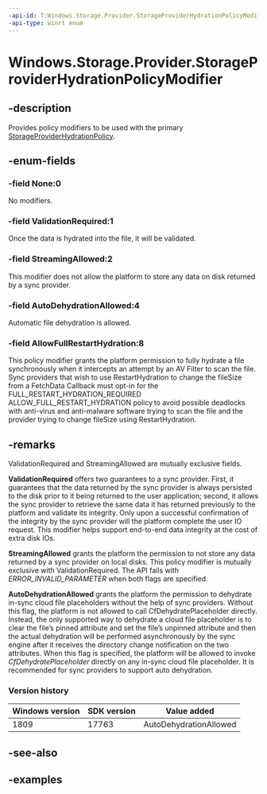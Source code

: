 ```yaml
---
-api-id: T:Windows.Storage.Provider.StorageProviderHydrationPolicyModifier
-api-type: winrt enum
---
```


<!-- Enumeration syntax.
public enum StorageProviderHydrationPolicyModifier : uint 
-->

# Windows.Storage.Provider.StorageProviderHydrationPolicyModifier

## -description
Provides policy modifiers to be used with the primary [StorageProviderHydrationPolicy](StorageProviderHydrationPolicy.md).

## -enum-fields
### -field None:0
No modifiers.

### -field ValidationRequired:1
Once the data is hydrated into the file, it will be validated.

### -field StreamingAllowed:2
This modifier does not allow the platform to store any data on disk returned by a sync provider.

### -field AutoDehydrationAllowed:4
Automatic file dehydration is allowed.

### -field AllowFullRestartHydration:8
This policy modifier grants the platform permission to fully hydrate a file synchronously when it intercepts an attempt by an AV Filter to scan the file. Sync providers that wish to use RestartHydration to change the fileSize from a FetchData Callback must opt-in for the FULL_RESTART_HYDRATION_REQUIRED ALLOW_FULL_RESTART_HYDRATION policy to avoid possible deadlocks with anti-virus and anti-malware software trying to scan the file and the provider trying to change fileSize using RestartHydration.

## -remarks
ValidationRequired and StreamingAllowed are mutually exclusive fields.

**ValidationRequired** offers two guarantees to a sync provider. First, it guarantees that the data returned by the sync provider is always persisted to the disk prior to it being returned to the user application; second, it allows the sync provider to retrieve the same data it has returned previously to the platform and validate its integrity. Only upon a successful confirmation of the integrity by the sync provider will the platform complete the user IO request. This modifier helps support end-to-end data integrity at the cost of extra disk IOs.

**StreamingAllowed** grants the platform the permission to not store any data returned by a sync provider on local disks. This policy modifier is mutually exclusive with ValidationRequired. The API fails with *ERROR_INVALID_PARAMETER* when both flags are specified.

**AutoDehydrationAllowed** grants the platform the permission to dehydrate in-sync cloud file placeholders without the help of sync providers. Without this flag, the platform is not allowed to call CfDehydratePlaceholder directly. Instead, the only supported way to dehydrate a cloud file placeholder is to clear the file’s pinned attribute and set the file’s unpinned attribute and then the actual dehydration will be performed asynchronously by the sync engine after it receives the directory change notification on the two attributes. When this flag is specified, the platform will be allowed to invoke *CfDehydratePlaceholder* directly on any in-sync cloud file placeholder. It is recommended for sync providers to support auto dehydration.

### Version history

| Windows version | SDK version | Value added |
| -- | -- | -- |
| 1809 | 17763 | AutoDehydrationAllowed |

## -see-also

## -examples

